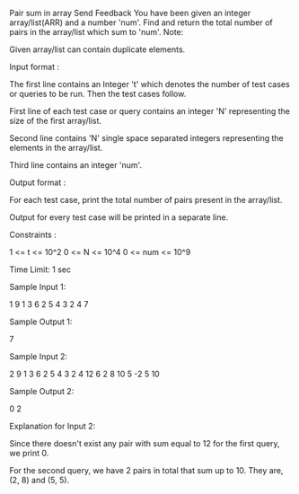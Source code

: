  Pair sum in array
Send Feedback
You have been given an integer array/list(ARR) and a number 'num'. Find and return the total number of pairs in the array/list which sum to 'num'.
Note:

Given array/list can contain duplicate elements. 

Input format :

The first line contains an Integer 't' which denotes the number of test cases or queries to be run. Then the test cases follow.

First line of each test case or query contains an integer 'N' representing the size of the first array/list.

Second line contains 'N' single space separated integers representing the elements in the array/list.

Third line contains an integer 'num'.

Output format :

For each test case, print the total number of pairs present in the array/list.

Output for every test case will be printed in a separate line.

Constraints :

1 <= t <= 10^2
0 <= N <= 10^4
0 <= num <= 10^9

Time Limit: 1 sec

Sample Input 1:

1
9
1 3 6 2 5 4 3 2 4
7

Sample Output 1:

7

Sample Input 2:

2
9
1 3 6 2 5 4 3 2 4
12
6
2 8 10 5 -2 5
10

Sample Output 2:

0
2


 Explanation for Input 2:

Since there doesn't exist any pair with sum equal to 12 for the first query, we print 0.

For the second query, we have 2 pairs in total that sum up to 10. They are, (2, 8) and (5, 5).

